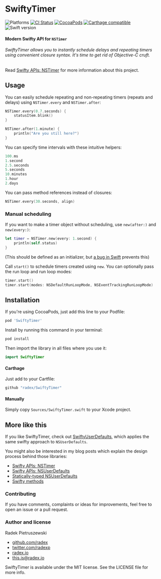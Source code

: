 # SwiftyTimer

![Platforms](https://img.shields.io/badge/platforms-ios%20%7C%20osx%20%7C%20watchos%20%7C%20tvos-lightgrey.svg)
[![CI Status](https://api.travis-ci.org/radex/SwiftyTimer.svg?branch=master)](https://travis-ci.org/radex/SwiftyTimer)
[![CocoaPods](http://img.shields.io/cocoapods/v/SwiftyTimer.svg)](https://cocoapods.org/pods/SwiftyTimer)
[![Carthage compatible](https://img.shields.io/badge/Carthage-compatible-4BC51D.svg?style=flat)](#carthage)
![Swift version](https://img.shields.io/badge/swift-2.2-orange.svg)

#### Modern Swifty API for `NSTimer`
###### SwiftyTimer allows you to instantly schedule delays and repeating timers using convenient closure syntax. It's time to get rid of Objective-C cruft.

Read [Swifty APIs: NSTimer](http://radex.io/swift/nstimer/) for more information about this project.

## Usage

You can easily schedule repeating and non-repeating timers (repeats and delays) using `NSTimer.every` and `NSTimer.after`:

```swift
NSTimer.every(0.7.seconds) {
    statusItem.blink()
}

NSTimer.after(1.minute) {
    println("Are you still here?")
}
```

You can specify time intervals with these intuitive helpers:

```swift
100.ms
1.second
2.5.seconds
5.seconds
10.minutes
1.hour
2.days
```

You can pass method references instead of closures:

```swift
NSTimer.every(30.seconds, align)
```

### Manual scheduling

If you want to make a timer object without scheduling, use `new(after:)` and `new(every:)`:

```swift
let timer = NSTimer.new(every: 1.second) {
    println(self.status)
}
```

(This should be defined as an initializer, but [a bug in Swift](http://www.openradar.me/18720947) prevents this)

Call `start()` to schedule timers created using `new`. You can optionally pass the run loop and run loop modes:

```swift
timer.start()
timer.start(modes: NSDefaultRunLoopMode, NSEventTrackingRunLoopMode)
```

## Installation

If you're using CocoaPods, just add this line to your Podfile:

```ruby
pod 'SwiftyTimer'
```

Install by running this command in your terminal:

```sh
pod install
```

Then import the library in all files where you use it:

```swift
import SwiftyTimer
```

#### Carthage

Just add to your Cartfile:

```ruby
github "radex/SwiftyTimer"
```

#### Manually

Simply copy `Sources/SwiftyTimer.swift` to your Xcode project.

## More like this

If you like SwiftyTimer, check out [SwiftyUserDefaults](https://github.com/radex/SwiftyUserDefaults), which applies the same swifty approach to `NSUserDefaults`.

You might also be interested in my blog posts which explain the design process behind those libraries:
- [Swifty APIs: NSTimer](http://radex.io/swift/nstimer/)
- [Swifty APIs: NSUserDefaults](http://radex.io/swift/nsuserdefaults/)
- [Statically-typed NSUserDefaults](http://radex.io/swift/nsuserdefaults/static)
- [Swifty methods](http://radex.io/swift/methods/)

### Contributing

If you have comments, complaints or ideas for improvements, feel free to open an issue or a pull request.

### Author and license

Radek Pietruszewski

* [github.com/radex](http://github.com/radex)
* [twitter.com/radexp](http://twitter.com/radexp)
* [radex.io](http://radex.io)
* this.is@radex.io

SwiftyTimer is available under the MIT license. See the LICENSE file for more info.
